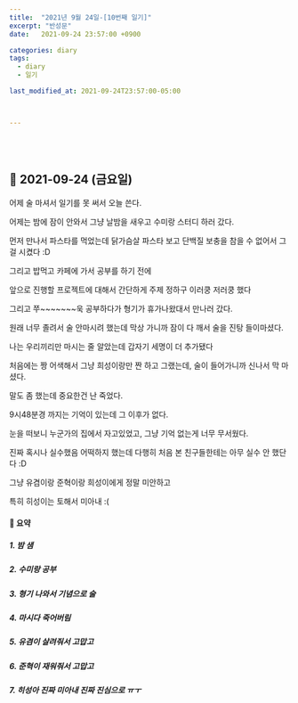 ```yaml
---
title:  "2021년 9월 24일-[10번째 일기]"
excerpt: "반성문"
date:   2021-09-24 23:57:00 +0900

categories: diary
tags:
  - diary
  - 일기

last_modified_at: 2021-09-24T23:57:00-05:00



---
```


<br/>

<br/>

## 🧾 2021-09-24 (금요일)

어제 술 마셔서 일기를 못 써서 오늘 쓴다.

어제는 밤에 잠이 안와서 그냥 날밤을 새우고 수미랑 스터디 하러 갔다.

먼저 만나서 파스타를 먹었는데 닭가슴살 파스타 보고 단백질 보충을 참을 수 없어서 그걸 시켰다 :D

그리고 밥먹고 카페에 가서 공부를 하기 전에

앞으로 진행할 프로젝트에 대해서 간단하게 주제 정하구 이러쿵 저러쿵 했다

그리고 쭈~~~~~~~욱 공부하다가 형기가 휴가나왔대서 만나러 갔다.

원래 너무 졸려서 술 안마시려 했는데 막상 가니까 잠이 다 깨서 술을 진탕 들이마셨다.

나는 우리끼리만 마시는 줄 알았는데 갑자기 세명이 더 추가됐다 

처음에는 짱 어색해서 그냥 희성이랑만 짠 하고 그랬는데, 술이 들어가니까 신나서 막 마셨다.

말도 좀 했는데 중요한건 난 죽었다.

9시48분경 까지는 기억이 있는데 그 이후가 없다.

눈을 떠보니 누군가의 집에서 자고있었고, 그냥 기억 없는게 너무 무서웠다.

진짜 혹시나 실수했음 어떡하지 했는데 다행히 처음 본 친구들한테는 아무 실수 안 했단다 :D

그냥 유겸이랑 준혁이랑 희성이에게 정말 미안하고

특히 히성이는 토해서 미아내 :(

#### 🧾 요약

##### 1. 밤 샘

##### 2. 수미랑 공부

##### 3. 형기 나와서 기념으로 술

##### 4. 마시다 죽어버림

##### 5. 유겸이 살려줘서 고맙고

##### 6. 준혁이 재워줘서 고맙고

##### 7. 히성아 진짜 미아내 진짜 진심으로 ㅠㅜ





